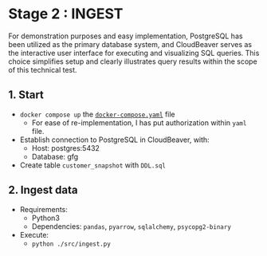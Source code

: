 # Stage 2 : INGEST

For demonstration purposes and easy implementation, PostgreSQL has been utilized as the primary database system, and CloudBeaver serves as the interactive user interface for executing and visualizing SQL queries. This choice simplifies setup and clearly illustrates query results within the scope of this technical test.

## 1. Start
- `docker compose up` the [`docker-compose.yaml`](docker-compose.yaml) file
    - For ease of re-implementation, I has put authorization within `yaml` file. 
- Establish connection to PostgreSQL in CloudBeaver, with:
    - Host: postgres:5432
    - Database: gfg
- Create table `customer_snapshot` with `DDL.sql`
## 2. Ingest data
- Requirements:
    - Python3
    - Dependencies: `pandas`, `pyarrow`, `sqlalchemy`, `psycopg2-binary`
- Execute:
    - `python ./src/ingest.py`
